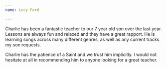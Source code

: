 ```yaml
---
name: Lucy Ford

---
```


Charlie has been a fantastic teacher to our 7 year old son over the last year. Lessons are always fun and relaxed and they have a great rapport. He is learning songs across many different genres, as well as any current tracks my son requests.

Charlie has the patience of a Saint and we trust him implicitly. I would not hesitate at all in recommending him to anyone looking for a great teacher.